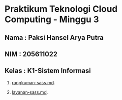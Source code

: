 Praktikum Teknologi Cloud Computing - Minggu 3
=====================

Nama : Paksi Hansel Arya Putra
--------
NIM : 205611022
--------
Kelas  : K1-Sistem Informasi
--------

1. [rangkuman-sass.md](https://github.com/paksihansel/tekn-cloud-computing/blob/master/minggu-02/rangkuman-sass.md).

2. [layanan-sass.md](https://github.com/paksihansel/tekn-cloud-computing/blob/master/minggu-02/layanan-sass.md).

